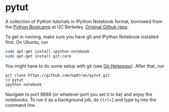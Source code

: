 pytut
=====

A collection of Python tutorials in IPython Notebook format, borrowed from the [Python Bootcamp](http://www.pythonbootcamp.info/) at UC Berkeley. [Original Github repo](https://github.com/profjsb/python-bootcamp).   

To get in running, make sure you have git and IPython Notebook installed first. On Ubuntu, run   

```bash  
sudo apt-get install ipython-notebook   
sudo apt-get install git-core 
```   

You might have to do some setup with git (see [Git Helppppp](https://help.github.com/articles/set-up-git)). After that, run       

```bash
git clone https://github.com/kqdtran/pytut.git    
cd pytut    
ipython notebook
```   

Navigate to port 8888 (or whatever port you set it to be) and enjoy the notebooks. 
To run it as a background job, do `Ctrl+Z` and type `bg` into the command line.   
